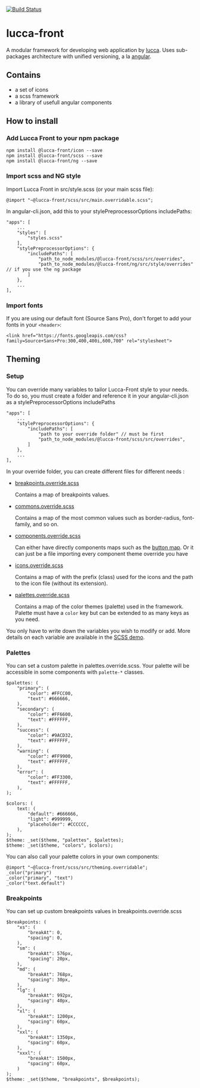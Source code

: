 [![Build Status](https://travis-ci.org/LuccaSA/lucca-front.svg?branch=master)](https://travis-ci.org/LuccaSA/lucca-front)
# lucca-front

A modular framework for developing web application by [lucca](http://www.lucca.fr).
Uses sub-packages architecture with unified versioning, a la [angular](https://github.com/angular/angular).

## Contains

 - a set of icons
 - a scss framework
 - a library of usefull angular components

## How to install

### Add Lucca Front to your npm package

```
npm install @lucca-front/icon --save
npm install @lucca-front/scss --save
npm install @lucca-front/ng --save
```

### Import scss and NG style

Import Lucca Front in src/style.scss (or your main scss file):

```
@import "~@lucca-front/scss/src/main.overridable.scss";
```

In angular-cli.json, add this to your stylePreprocessorOptions includePaths:

```
"apps": [
	...
	"styles": [
		"styles.scss"		
	],
	"stylePreprocessorOptions": {
		"includePaths": [
			"path_to_node_modules/@lucca-front/scss/src/overrides",
			"path_to_node_modules/@lucca-front/ng/src/style/overrides" // if you use the ng package
		]
	},
	...
],
```

### Import fonts

If you are using our default font (Source Sans Pro), don't forget to add your fonts in your `<header>`:

```
<link href="https://fonts.googleapis.com/css?family=Source+Sans+Pro:300,400,400i,600,700" rel="stylesheet">
```

## Theming
### Setup

You can override many variables to tailor Lucca-Front style to your needs.
To do so, you must create a folder and reference it in your angular-cli.json as a stylePreprocessorOptions includePaths
```
"apps": [
	...
	"stylePreprocessorOptions": {
		"includePaths": [
			"path to your override folder" // must be first
			"path_to_node_modules/@lucca-front/scss/src/overrides",
		]
	},
	...
],
```

In your override folder, you can create different files for different needs :
* [breakpoints.override.scss](https://github.com/LuccaSA/lucca-front/blob/master/packages/scss/src/theming/_breakpoints.scss)

   Contains a map of breakpoints values.
* [commons.override.scss](https://github.com/LuccaSA/lucca-front/blob/master/packages/scss/src/theming/_commons.scss)

   Contains a map of the most common values such as border-radius, font-family, and so on.
* [components.override.scss](https://github.com/LuccaSA/lucca-front/blob/master/packages/scss/src/theming/_components.scss)

   Can either have directly components maps such as the [button map](https://github.com/LuccaSA/lucca-front/blob/master/packages/scss/src/theming/components/_button.theme.scss).
	 Or it can just be a file importing every component theme override you have
* [icons.override.scss](https://github.com/LuccaSA/lucca-front/blob/master/packages/scss/src/theming/_icons.scss)

   Contains a map of with the prefix (class) used for the icons and the path to the icon file (without its extension).
* [palettes.override.scss](https://github.com/LuccaSA/lucca-front/blob/master/packages/scss/src/theming/_palettes.scss)

   Contains a map of the color themes (palette) used in the framework. Palette must have a `color` key but can be extended to as many keys as you need.

You only have to write down the variables you wish to modify or add. More details on each variable are available in the [SCSS demo](https://latest-lucca-front-luccasa.surge.sh/).

### Palettes

You can set a custom palette in palettes.override.scss. Your palette will be accessible in some components with `palette-*` classes.

```
$palettes: (
	"primary": (
		"color": #FFCC00,
		"text": #666666,
	),
	"secondary": (
		"color": #FF6600,
		"text": #FFFFFF,
	),
	"success": (
		"color": #9ACD32,
		"text": #FFFFFF,
	),
	"warning": (
		"color": #FF9900,
		"text": #FFFFFF,
	),
	"error": (
		"color": #FF3300,
		"text": #FFFFFF,
	),
);

$colors: (
	text: (
		"default": #666666,
		"light": #999999,
		"placeholder": #CCCCCC,
	),
);
$theme: _set($theme, "palettes", $palettes);
$theme: _set($theme, "colors", $colors);
```

You can also call your palette colors in your own components:

```
@import "~@lucca-front/scss/src/theming.overridable";
_color("primary")
_color("primary", "text")
_color("text.default")
```

### Breakpoints

You can set up custom breakpoints values in breakpoints.override.scss

```
$breakpoints: (
	"xs": (
		"breakAt": 0,
		"spacing": 0,
	),
	"sm": (
		"breakAt": 576px,
		"spacing": 20px,
	),
	"md": (
		"breakAt": 768px,
		"spacing": 30px,
	),
	"lg": (
		"breakAt": 992px,
		"spacing": 40px,
	),
	"xl": (
		"breakAt": 1200px,
		"spacing": 60px,
	),
	"xxl": (
		"breakAt": 1350px,
		"spacing": 60px,
	),
	"xxxl": (
		"breakAt": 1500px,
		"spacing": 60px,
	)
);
$theme: _set($theme, "breakpoints", $breakpoints);
```
